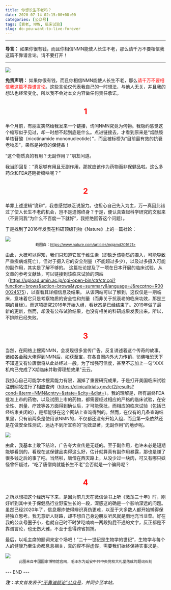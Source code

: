 ```yaml
---
title: 你想长生不老吗？
date: 2020-07-14 02:15:00+08:00
categories: [公众号]
tags: [衰老, NMN, 临床试验]
slug: do-you-want-to-live-forever
---
```


---

**导言：** 如果你很有钱，而且你相信NMN能使人长生不老，那么请千万不要相信我这篇不靠谱言论。请不要打开！

---

<img src="/images/2020/0714/NMN.png" style="max-width:400px"/>

**免责声明：** 如果你很有钱，而且你相信NMN能使人长生不老，那么<font color="red">请千万不要相信我这篇不靠谱言论</font>。这些言论仅代表我自己的一时想法，与他人无关，并且我的想法也经常变化，所以我不会对本文内容做任何责任承诺。

<h2 style="text-align:center;color:red;font-size:24px">1</h2>

半个月前，有朋友突然给我发来一个链接，询问NMN究竟为何物。我隐约感觉这个缩写似乎见过，却一时想不起到底是什么。点进链接去，才看到原来是“烟酰胺单核苷酸（nicotinamide mononucleotide）”，而且被标榜为“目前最有效的抗衰老物质”，果然是神奇的保健品！

“这个物质真的有用？无副作用？”朋友问道。

我当即回复：“真足够有用且无副作用，那就应该作为药物而非保健品啦。这么多药企和FDA还瞎折腾啥呢？”

<h2 style="text-align:center;color:red;font-size:24px">2</h2>

单靠上述逻辑“诡辩”，我总感觉缺乏说服力。也担心自己先入为主，万一真因此错过了使人长生不老的机会，岂不是遗憾终身？于是，便认真查起科学研究的文献来（不要问我“为什么不百度一下就好”，我拒绝回答这个问题）。

于是找到了2016年发表在科研顶级刊物《Nature》上的一篇社论：

<img src="/images/2020/0714/nature.jpg" style="max-width:600px"/>

<center><small>截图自：<a href="https://www.nature.com/articles/npjamd201621">https://www.nature.com/articles/npjamd201621></a></small></center>

由此，大概可以得知，我们只知道它属于维生素（即缺乏该物质的摄入，可能导致严重疾病或死亡），但对于摄入它的安全剂量（不能超过多少），以及过多摄入可能的副作用，其实是了解不够的。
这篇社论提及了一项在日本开展的临床试验，从文章的参考文献处，可以链接到该临床试验的网站（<https://upload.umin.ac.jp/cgi-open-bin/ctr/ctr.cgi?function=brows&action=brows&type=summary&language=J&recptno=R000024575>），以查看其详细信息及结果。
从该网站可以了解到，这仅仅是一期临床，意味着它只是考察物质的安全性和剂量（而非关于抗衰老的临床功效，那是三期的目标）。而这项研究2016年开始入组，看状态是已经结束了。2019年做了最新的更新，然而，却没有公布试验结果，也没有相关的科研成果发表出来。所以，不排除已经失败。

<h2 style="text-align:center;color:red;font-size:24px">3</h2>

当然，在网络上搜索NMN，会发现很多宣传广告，反复讲述着这个传奇的故事。诸如各金融大佬得到NMN后，如获至宝，在各自圈内外大力传销，彷佛唯恐天下不知道又有位唐僧将从此处经过一般。为了增强可信度，甚至不忘加上一句“XXX机构已完成了X期临床并取得理想效果”云云。

我担心自己可能学术搜索能力有限，漏掉了重要研究成果，于是打开美国临床试验注册网站进行了相应查询（<https://clinicaltrials.gov/ct2/results?cond=&term=NMN&cntry=&state=&city=&dist=>）。我的理解是，所有最终FDA批准上市的药物，以及试图上市的药物，都需要经过相应的严格的临床试验，在安全性、剂量、疗效等各方面得到确认后，才可能获批，而相应的临床试验（包括已经结束关闭的），是都能够在这个网站上查询得到的。然而，在仅有的几条查询结果里，只有前两条是使用该NMN的，不仅都还没有开始入组，而且第一条依然还是在做安全性测试，远达不到所宣称的“功效显著，无副作用”的地步呢。

<img src="/images/2020/0714/clinical-trial.png" style="max-width:600px"/>

由此，我基本上敢下结论，广告夸大宣传是无疑的。至于副作用，也许未必是短期能够看到的，看现在这保健品卖得这么好，估计就算真有副作用暴露，那也是赚了很多钱之后的事了吧。当然啦，唐僧在西天路上，从没少过一块肉，可又有哪只妖怪曾怀疑过，“吃了唐僧肉就能长生不老”会否就是一个骗局呢？

<h2 style="text-align:center;color:red;font-size:24px">4</h2>

之所以想把这个经历写下来，是因为前几天在微信读书上听《激荡三十年》时，刚好听到其中关于保健品行业野蛮生长的一段，深感这的确是一个影响深远的问题。虽然已经2020年了，信息爆炸使得辨识真伪更难，以至于大多数人都开始懒得保持独立思考。我无意断人财路，却不想自己身边朋友听风就是雨地充当韭菜。好在我的公众号圈子小，也就自己时不时梦呓喃喃一两段狗屁不通的文字，反正都是不靠谱言论，也无伤大雅，不至于惹得跨省抓捕。

最后，以毛主席的题词来定个场吧！“二十一世纪是生物学的世纪”，生物学与每个人的健康乃至生命都息息相关，真的容不得虚假，需要我们始终保持实事求是。

<img src="/images/2020/0714/be-true-to-facts.png" style="max-width:500px"/>

<center><small>此图来自中国国家博物馆官网，毛泽东为延安中共中央党校大礼堂落成的题词石刻</small></center>

<br>

<div class="p-5 text-center">--- END ---</div>

<i><b>注：</b>本文首发表于[“不靠谱颜论”公众号](https://mp.weixin.qq.com/s/5-anjbF6uiFRUs49v5Jniw)，并同步至本站。</i>
